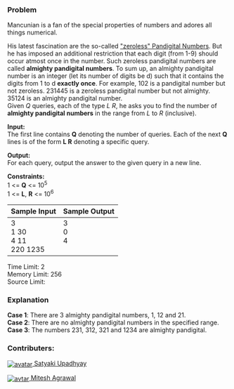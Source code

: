 ### Problem

<p>Mancunian is a fan of the special properties of numbers and adores all things numerical.</p>
<p>His latest fascination are the so-called <a href="http://mathworld.wolfram.com/PandigitalNumber.html">"zeroless" Pandigital Numbers</a>. But he has imposed an additional restriction that each digit (from 1-9) should occur atmost once in the number. Such zeroless pandigital numbers are called <strong>almighty pandigital numbers</strong>. To sum up, an almighty pandigital number is an integer (let its number of digits be d) such that it contains the digits from 1 to d <strong>exactly once</strong>. For example, 102 is a pandigital number but not zeroless. 231445 is a zeroless pandigital number but not almighty. 35124 is an almighty pandigital number.<br>
Given <em>Q</em> queries, each of the type <em>L</em> <em>R</em>, he asks you to find the number of <strong>almighty pandigital numbers</strong> in the range from <em>L</em> to <em>R</em> (inclusive).</p>
<p><strong>Input:</strong><br>
The first line contains <strong>Q</strong> denoting the number of queries. Each of the next <strong>Q</strong> lines is of the form <strong>L R</strong> denoting a specific query.</p>
<p><strong>Output:</strong><br>
For each query,  output the answer to the given query in a new line.</p>
<p><strong>Constraints:</strong><br>
1 &lt;= <strong>Q</strong> &lt;= 10<sup>5</sup><br>
1 &lt;= <strong>L</strong>, <strong>R</strong> &lt;= 10<sup>6</sup></p>
<table>
  <thead>
    <th>Sample Input</th>
    <th>Sample Output</th>
  </thead>
  <tbody valign="top">
    <td>3<br>1 30<br>4 11<br>220 1235</td>
    <td>3<br>0<br>4</td>
  </tbody>
</table>
<p>Time Limit: 2<br>
Memory Limit: 256<br>
Source Limit:</p>

### Explanation

<p><strong>Case 1</strong>: There are 3 almighty pandigital numbers, 1, 12 and 21.<br>
<strong>Case 2</strong>: There are no almighty pandigital numbers in the specified range.<br>
<strong>Case 3</strong>: The numbers 231, 312, 321 and 1234 are almighty pandigital.</p>

### Contributers:

<p><a href="https://www.hackerearth.com/@satyaki3794"><img align="center" src="https://he-s3.s3.amazonaws.com/media/avatars/satyaki3794/resized/30/c05437012512806_951558918227089_2639044259508324744_n.jpg" alt="avatar"> Satyaki Upadhyay</a></p>
<p><a href="https://www.hackerearth.com/@magrawal2811"><img align="center" src="https://he-s3.s3.amazonaws.com/media/avatars/magrawal2811/resized/30/7544633" alt="avtar"> Mitesh Agrawal</a></p>